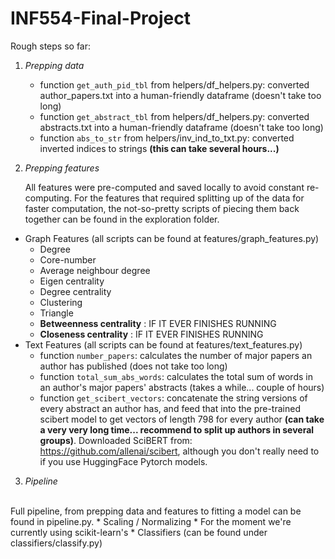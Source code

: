 # INF554-Final-Project

Rough steps so far:

1. *Prepping data*
    * function `get_auth_pid_tbl` from  helpers/df_helpers.py: converted author_papers.txt into a human-friendly dataframe (doesn't take too long)
    * function `get_abstract_tbl` from  helpers/df_helpers.py: converted abstracts.txt into a human-friendly dataframe (doesn't take too long)
    * function `abs_to_str` from helpers/inv_ind_to_txt.py: converted inverted indices to strings **(this can take several hours...)**
2. *Prepping features* 

    All features were pre-computed and saved locally to avoid constant re-computing. For the features that required splitting up of the data for faster computation, the not-so-pretty scripts of piecing them back together can be found in the exploration folder. 
    
 * Graph Features (all scripts can be found at features/graph_features.py)
    * Degree
    * Core-number
    * Average neighbour degree
    * Eigen centrality
    * Degree centrality
    * Clustering
    * Triangle
    * **Betweenness centrality** : IF IT EVER FINISHES RUNNING 
    * **Closeness centrality** : IF IT EVER FINISHES RUNNING
* Text Features (all scripts can be found at features/text_features.py)
    * function `number_papers`: calculates the number of major papers an author has published (does not take too long)
    * function `total_sum_abs_words`: calculates the total sum of words in an author's major papers' abstracts (takes a while... couple of hours)
    * function `get_scibert_vectors`: concatenate the string versions of every abstract an author has, and feed that into the pre-trained scibert model to get vectors of length 798 for every author **(can take a very very long time... recommend to split up authors in several groups)**. Downloaded SciBERT from: https://github.com/allenai/scibert, although you don't really need to if you use HuggingFace Pytorch models.

3. *Pipeline*
<br /> 
Full pipeline, from prepping data and features to fitting a model can be found in pipeline.py.
    * Scaling / Normalizing
        * For the moment we're currently using scikit-learn's
    * Classifiers (can be found under classifiers/classify.py)
    